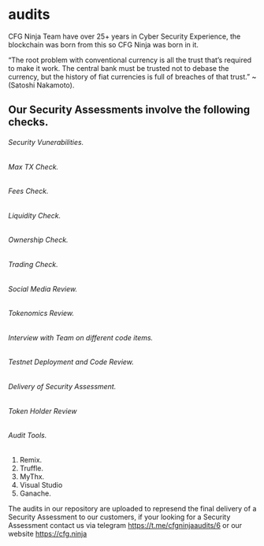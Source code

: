 # audits
CFG Ninja Team have over 25+ years in Cyber Security Experience, the blockchain was born from this so CFG Ninja was born in it.

 “The root problem with conventional currency is all the trust that’s required to make it work. The central bank must be trusted not to debase the currency, but the history of fiat currencies is full of breaches of that trust.” ~ (Satoshi Nakamoto).

## Our Security Assessments involve the following checks.
###### Security Vunerabilities.
###### Max TX Check.
###### Fees Check.
###### Liquidity Check.
###### Ownership Check.
###### Trading Check.
###### Social Media Review.
###### Tokenomics Review.
###### Interview with Team on different code items.
###### Testnet Deployment and Code Review.
###### Delivery of Security Assessment.
###### Token Holder Review

###### Audit Tools.
1. Remix.
2. Truffle.
3. MyThx.
4. Visual Studio
5. Ganache.

The audits in our repository are uploaded to represend the final delivery of a Security Assessment to our customers, if your looking for a Security Assessment contact us via telegram https://t.me/cfgninjaaudits/6 or our website https://cfg.ninja
